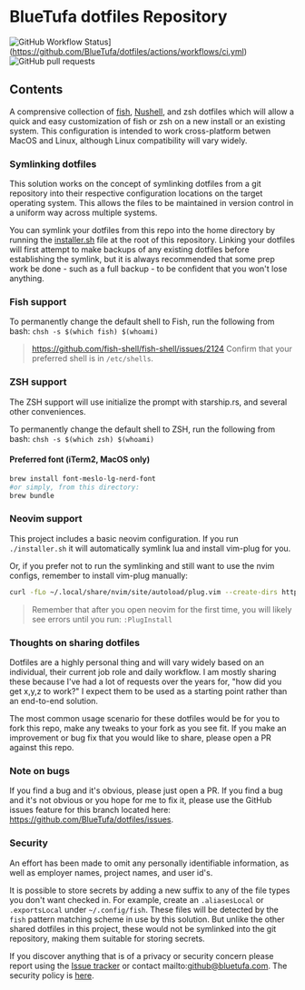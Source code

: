 # BlueTufa dotfiles Repository
![GitHub Workflow Status](https://github.com/BlueTufa/dotfiles/actions/workflows/ci.yml/badge.svg)](https://github.com/BlueTufa/dotfiles/actions/workflows/ci.yml)
![GitHub pull requests](https://img.shields.io/github/issues-pr/BlueTufa/dotfiles)

## Contents
A comprensive collection of [fish](https://fishshell.com/), [Nushell](https://www.nushell.sh/), and zsh dotfiles which will allow a quick and easy customization of fish or zsh on a new install or an existing system.  This configuration is intended to work cross-platform betwen MacOS and Linux, although Linux compatibility will vary widely.  

### Symlinking dotfiles
This solution works on the concept of symlinking dotfiles from a git repository into their respective configuration locations on the target operating system.  This allows the files to be maintained in version control in a uniform way across multiple systems.

You can symlink your dotfiles from this repo into the home directory by running the [installer.sh](installer.sh) file at the root of this repository.  Linking your dotfiles will first attempt to make backups of any existing dotfiles before establishing the symlink, but it is always recommended that some prep work be done - such as a full backup - to be confident that you won't lose anything.

### Fish support
To permanently change the default shell to Fish, run the following from bash:
`chsh -s $(which fish) $(whoami)`
> https://github.com/fish-shell/fish-shell/issues/2124
> Confirm that your preferred shell is in `/etc/shells`.  

### ZSH support 
The ZSH support will use initialize the prompt with starship.rs, and several other conveniences.

To permanently change the default shell to ZSH, run the following from bash:
`chsh -s $(which zsh) $(whoami)`

#### Preferred font (iTerm2, MacOS only)
```bash
brew install font-meslo-lg-nerd-font
#or simply, from this directory:
brew bundle
```

### Neovim support
This project includes a basic neovim configuration.  If you run `./installer.sh` it will automatically symlink lua and install vim-plug for you.   

Or, if you prefer not to run the symlinking and still want to use the nvim configs, remember to install vim-plug manually:
  ```bash
  curl -fLo ~/.local/share/nvim/site/autoload/plug.vim --create-dirs https://raw.githubusercontent.com/junegunn/vim-plug/master/plug.vim
  ```
> Remember that after you open neovim for the first time, you will likely see errors until you run: `:PlugInstall`

### Thoughts on sharing dotfiles
Dotfiles are a highly personal thing and will vary widely based on an individual, their current job role and daily workflow.  I am mostly sharing these because I've had a lot of requests over the years for, "how did you get x,y,z to work?"  I expect them to be used as a starting point rather than an end-to-end solution.

The most common usage scenario for these dotfiles would be for you to fork this repo, make any tweaks to your fork as you see fit.  If you make an improvement or bug fix that you would like to share, please open a PR against this repo.  

### Note on bugs
If you find a bug and it's obvious, please just open a PR.  If you find a bug and it's not obvious or you hope for me to fix it, please use the GitHub issues feature for this branch located here: https://github.com/BlueTufa/dotfiles/issues.

### Security
An effort has been made to omit any personally identifiable information, as well as employer names, project names, and user id's.

It is possible to store secrets by adding a new suffix to any of the file types you don't want checked in.  For example, create an `.aliasesLocal` or `.exportsLocal` under `~/.config/fish`.  These files will be detected by the `fish` pattern matching scheme in use by this solution.  But unlike the other shared dotfiles in this project, these would not be symlinked into the git repository, making them suitable for storing secrets.

If you discover anything that is of a privacy or security concern please report using the [Issue tracker](https://github.com/BlueTufa/dotfiles/issues) or contact mailto:github@bluetufa.com.  The security policy is [here](https://github.com/BlueTufa/dotfiles/security).
